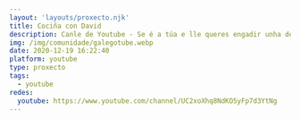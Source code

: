 ```yaml
---
layout: 'layouts/proxecto.njk'
title: Cociña con David
description: Canle de Youtube - Se é a túa e lle queres engadir unha descripción e etiquetas, ponte en contacto con nós.
img: /img/comunidade/galegotube.webp
date: 2020-12-19 16:22:40
platform: youtube
type: proxecto
tags:
  - youtube
redes:
  youtube: https://www.youtube.com/channel/UC2xoXhq8NdKO5yFp7d3YtNg
---
```


